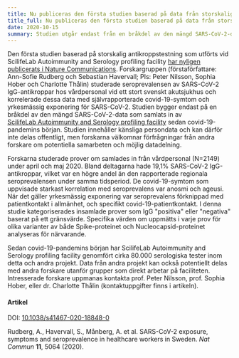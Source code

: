 ```yaml
---
title: Nu publiceras den första studien baserad på data från storskalig serologisk analys vid SciLifeLab  # short
title_full: Nu publiceras den första studien baserad på data från storskalig serologisk analys vid SciLifeLab # long
date: 2020-10-15
summary: Studien utgår endast från en bråkdel av den mängd SARS-CoV-2-data som samlats in av ScilifeLab Autoimmunity and Serology profiling facility.
---
```

Den första studien baserad på storskalig antikroppstestning som utförts vid ScilifeLab Autoimmunity and Serology profiling facility [har nyligen publicerats i Nature Communications](https://doi.org/10.1038/s41467-020-18848-0). Forskargruppen (förstaförfattare: Ann-Sofie Rudberg och Sebastian Havervall; PIs: Peter Nilsson, Sophia Hober och Charlotte Thålin) studerade seroprevalensen av SARS-CoV-2 IgG-antikroppar hos vårdpersonal vid ett stort svenskt akutsjukhus och korrelerade dessa data med självrapporterade covid-19-symtom och yrkesmässig exponering för SARS-CoV-2. Studien bygger endast på en bråkdel av den mängd SARS-CoV-2-data som samlats in av [ScilifeLab Autoimmunity and Serology profiling facility](https://www.scilifelab.se/facilities/autoimmunity-profiling/) sedan covid-19-pandemins början. Studien innehåller känsliga persondata och kan därför inte delas offentligt, men forskarna välkomnar förfrågningar från andra forskare om potentiella samarbeten och möjlig datadelning.

Forskarna studerade prover om samlades in från vårdpersonal (N=2149) under april och maj 2020. Bland deltagarna hade 19,1% SARS-CoV-2 IgG-antikroppar, vilket var en högre andel än den rapporterade regionala seroprevalensen under samma tidsperiod. De covid-19-symtom som uppvisade starkast korrelation med seroprevalens var anosmi och ageusi. När det gäller yrkesmässig exponering var seroprevalens förknippad med patientkontakt i allmänhet,  och specifikt covid-19-patientkontakt. I denna studie kategoriserades insamlade prover som IgG "positiva" eller "negativa" baserat på ett gränsvärde. Specifika värden om uppmätts i varje prov för olika varianter av både Spike-proteinet och Nucleocapsid-proteinet analyseras för närvarande.

Sedan covid-19-pandemins början har ScilifeLab Autoimmunity and Serology profiling facility genomfört cirka 80.000 serologiska tester inom detta och andra projekt. Data från andra projekt kan också potentiellt delas med andra forskare utanför grupper som direkt arbetar på faciliteten. Intresserade forskare uppmanas kontakta prof. Peter Nilsson, prof. Sophia Hober, eller dr. Charlotte Thålin (kontaktuppgifter finns i artikeln).

#### Artikel

DOI: [10.1038/s41467-020-18848-0](https://doi.org/10.1038/s41467-020-18848-0)

Rudberg, A., Havervall, S., Månberg, A. et al. SARS-CoV-2 exposure, symptoms and seroprevalence in healthcare workers in Sweden. *Nat Commun* **11**, 5064 (2020).

